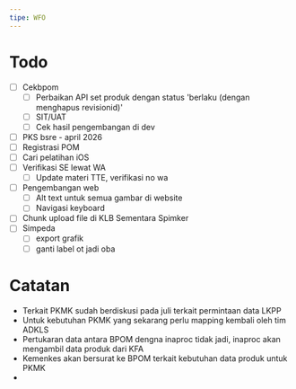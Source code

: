 ```yaml
---
tipe: WFO
---
```

# Todo
- [ ] Cekbpom
	- [ ] Perbaikan API set produk dengan status 'berlaku (dengan menghapus revisionid)'
	- [ ] SIT/UAT
	- [ ] Cek hasil pengembangan di dev
- [ ] PKS bsre - april 2026
- [ ] Registrasi POM
- [ ] Cari pelatihan iOS
- [ ] Verifikasi SE lewat WA
	- [ ] Update materi TTE, verifikasi no wa
- [ ] Pengembangan web
	- [ ] Alt text untuk semua gambar di website
	- [ ] Navigasi keyboard
- [ ] Chunk upload file di KLB Sementara Spimker
- [ ] Simpeda
	- [ ] export grafik
	- [ ] ganti label ot jadi oba
# Catatan
- Terkait PKMK sudah berdiskusi pada juli terkait permintaan data LKPP
- Untuk kebutuhan PKMK yang sekarang perlu mapping kembali oleh tim ADKLS
- Pertukaran data antara BPOM dengna inaproc tidak jadi, inaproc akan mengambil data produk dari KFA
- Kemenkes akan bersurat ke BPOM terkait kebutuhan data produk untuk PKMK
- 